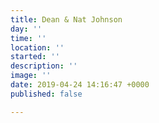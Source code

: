 ```yaml
---
title: Dean & Nat Johnson
day: ''
time: ''
location: ''
started: ''
description: ''
image: ''
date: 2019-04-24 14:16:47 +0000
published: false

---
```

